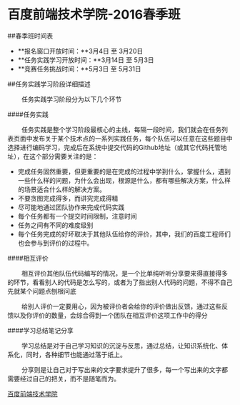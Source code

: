 # 百度前端技术学院-2016春季班

##春季班时间表

* **报名窗口开放时间：**3月4日 至 3月20日  
* **任务实践学习开放时间：**3月14日 至 5月3日  
* **竞赛任务挑战时间：**5月3日 至 5月31日



##任务实践学习阶段详细描述

&nbsp;&nbsp;&nbsp;&nbsp;&nbsp;&nbsp;&nbsp;&nbsp;任务实践学习阶段分为以下几个环节


####任务实践


&nbsp;&nbsp;&nbsp;&nbsp;&nbsp;&nbsp;&nbsp;&nbsp;任务实践是整个学习阶段最核心的主线，每隔一段时间，我们就会在任务列表页面中发布关于某个技术点的一系列实践任务，每个队伍可以任意在这些题目中选择进行编码学习，完成后在系统中提交代码的Github地址（或其它代码托管地址），在这个部分需要关注的是：

* 完成任务固然重要，但更重要的是在完成的过程中学到什么，掌握什么，遇到一些什么样的问题，为什么会出现，根源是什么，都有哪些解决方案，什么样的场景适合什么样的解决方案。  
* 不要贪图完成得多，而讲究完成得精  
* 尽可能地通过团队协作来完成代码实践  
* 每个任务都有一个提交时间限制，注意时间  
* 任务之间有不同的难度级别  
* 每个任务完成的好坏取决于其他队伍给你的评价，其中，我们的百度工程师们也会参与到评价的过程中。


####相互评价

&nbsp;&nbsp;&nbsp;&nbsp;&nbsp;&nbsp;&nbsp;&nbsp;相互评价其他队伍代码编写的情况，是一个比单纯听听分享要来得直接得多的环节，看看别人的代码是怎么写的，或者为了指出别人代码的问题，不得不自己先就某个问题点刨根问底

&nbsp;&nbsp;&nbsp;&nbsp;&nbsp;&nbsp;&nbsp;&nbsp;给别人评价一定要用心，因为被评价者会给你的评价做出反馈，通过这些反馈以及你评价的数量，会综合得到一个团队在相互评价这项工作中的得分

####学习总结笔记分享

&nbsp;&nbsp;&nbsp;&nbsp;&nbsp;&nbsp;&nbsp;&nbsp;学习总结是对于自己学习知识的沉淀与反思，通过总结，让知识系统化、体系化，同时，各种细节也能通过落于纸上。

&nbsp;&nbsp;&nbsp;&nbsp;&nbsp;&nbsp;&nbsp;&nbsp;分享则是让自己对于写出来的文字要求提升了很多，每一个写出来的文字都需要经过自己的把关，而不是随笔而为。

[百度前端技术学院](http://ife.baidu.com)
